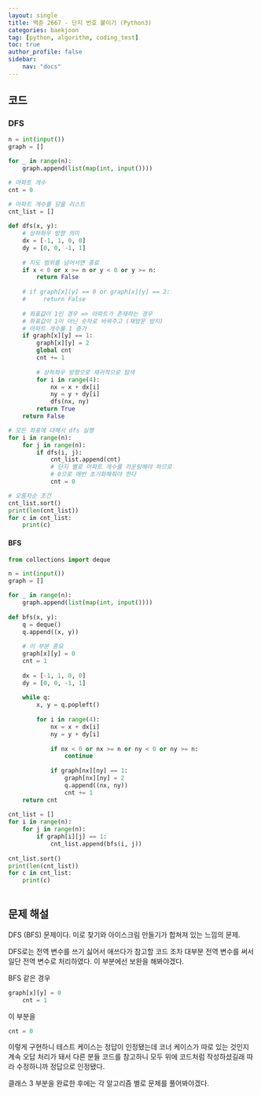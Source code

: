 ```yaml
---
layout: single
title: 백준 2667 - 단지 번호 붙이기 (Python3)
categories: baekjoon
tag: [python, algorithm, coding_test]
toc: true 
author_profile: false
sidebar:
    nav: "docs"
---
```


## 코드

### DFS

```python
n = int(input())
graph = []

for _ in range(n):
    graph.append(list(map(int, input())))

# 아파트 개수
cnt = 0

# 아파트 개수를 담을 리스트
cnt_list = []
    
def dfs(x, y):
    # 상하좌우 방향 의미
    dx = [-1, 1, 0, 0]
    dy = [0, 0, -1, 1]
    
    # 지도 범위를 넘어서면 종료
    if x < 0 or x >= n or y < 0 or y >= n:
        return False
    
    # if graph[x][y] == 0 or graph[x][y] == 2:
    #     return False
    
    # 좌표값이 1인 경우 => 아파트가 존재하는 경우
    # 좌표값이 1이 아닌 숫자로 바꿔주고 (재방문 방지)
    # 아파트 개수를 1 증가
    if graph[x][y] == 1:
        graph[x][y] = 2
        global cnt
        cnt += 1
        
        # 상하좌우 방향으로 재귀적으로 탐색
        for i in range(4):
            nx = x + dx[i]
            ny = y + dy[i]
            dfs(nx, ny)
        return True
    return False

# 모든 좌표에 대해서 dfs 실행
for i in range(n):
    for j in range(n):
        if dfs(i, j):
            cnt_list.append(cnt)
            # 단지 별로 아파트 개수를 카운팅해야 하므로
            # 0으로 매번 초기화해줘야 한다
            cnt = 0

# 오름차순 조건
cnt_list.sort()            
print(len(cnt_list))
for c in cnt_list:
    print(c)            
```



#### BFS

```python
from collections import deque

n = int(input())
graph = []

for _ in range(n):
    graph.append(list(map(int, input())))
    
def bfs(x, y):
    q = deque()
    q.append((x, y))
    
    # 이 부분 중요
    graph[x][y] = 0
    cnt = 1
    
    dx = [-1, 1, 0, 0]
    dy = [0, 0, -1, 1]
    
    while q:
        x, y = q.popleft()
        
        for i in range(4):
            nx = x + dx[i]
            ny = y + dy[i]
            
            if nx < 0 or nx >= n or ny < 0 or ny >= n:
                continue
            
            if graph[nx][ny] == 1:
                graph[nx][ny] = 2
                q.append((nx, ny))
                cnt += 1
    return cnt    
        
cnt_list = []
for i in range(n):
    for j in range(n):
        if graph[i][j] == 1:
            cnt_list.append(bfs(i, j))
            
cnt_list.sort()
print(len(cnt_list))
for c in cnt_list:
    print(c)
            
```



## 문제 해설

DFS (BFS) 문제이다. 미로 찾기와 아이스크림 만들기가 합쳐져 있는 느낌의 문제.

DFS로는 전역 변수를 쓰기 싫어서 애쓰다가 참고할 코드 조차 대부분 전역 변수를 써서 일단 전역 변수로 처리하였다. 이 부분에선 보완을 해봐야겠다.

BFS 같은 경우 

```python
graph[x][y] = 0
    cnt = 1
```

이 부분을

```python
cnt = 0
```

이렇게 구현하니 테스트 케이스는 정답이 인정됐는데 코너 케이스가 따로 있는 것인지 계속 오답 처리가 돼서 다른 분들 코드를 참고하니 모두 위에 코드처럼 작성하셨길래 따라 수정하니까 정답으로 인정됐다.

클래스 3 부분을 완료한 후에는 각 알고리즘 별로 문제를 풀어봐야겠다.
